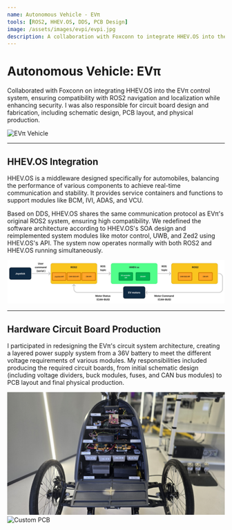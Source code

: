 ```yaml
---
name: Autonomous Vehicle - EVπ
tools: [ROS2, HHEV.OS, DDS, PCB Design]
image: /assets/images/evpi/evpi.jpg
description: A collaboration with Foxconn to integrate HHEV.OS into the EVπ autonomous vehicle, enhancing system security and compatibility with ROS2 navigation.
---
```


# Autonomous Vehicle: EVπ

<p class="text-center">
Collaborated with Foxconn on integrating HHEV.OS into the EVπ control system, ensuring compatibility with ROS2 navigation and localization while enhancing security. I was also responsible for circuit board design and fabrication, including schematic design, PCB layout, and physical production.
</p>

<p class="text-center">
  <img src="/assets/images/evpi/evpi.jpg" alt="EVπ Vehicle" class="img-fluid rounded-lg shadow-lg">
</p>

---

## HHEV.OS Integration

HHEV.OS is a middleware designed specifically for automobiles, balancing the performance of various components to achieve real-time communication and stability. It provides service containers and functions to support modules like BCM, IVI, ADAS, and VCU.

Based on DDS, HHEV.OS shares the same communication protocol as EVπ's original ROS2 system, ensuring high compatibility. We redefined the software architecture according to HHEV.OS's SOA design and reimplemented system modules like motor control, UWB, and Zed2 using HHEV.OS's API. The system now operates normally with both ROS2 and HHEV.OS running simultaneously.

<p class="text-center">
  <img src="/assets/images/evpi/motorcontrol_hhevos.jpg" alt="Motor Control with HHEV.OS" class="img-fluid rounded-lg shadow-lg">
</p>

---

## Hardware Circuit Board Production

I participated in redesigning the EVπ's circuit system architecture, creating a layered power supply system from a 36V battery to meet the different voltage requirements of various modules. My responsibilities included producing the required circuit boards, from initial schematic design (including voltage dividers, buck modules, fuses, and CAN bus modules) to PCB layout and final physical production.

<div class="row my-4">
  <div class="col-md-6">
    <img src="/assets/images/evpi/computer.jpg" alt="Computer Setup" class="img-fluid rounded-lg shadow-lg mb-3">
  </div>
  <div class="col-md-6">
    <img src="/assets/images/evpi/pcb.jpg" alt="Custom PCB" class="img-fluid rounded-lg shadow-lg mb-3">
  </div>
</div>